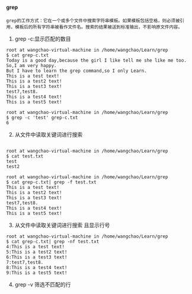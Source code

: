 #### grep
    grep的工作方式：它在一个或多个文件中搜索字符串模板。如果模板包括空格，则必须被引用，模板后的所有字符串被看作文件名。搜索的结果被送到标准输出，不影响原文件内容。


1. grep -c:显示匹配的数目
```
root at wangchao-virtual-machine in /home/wangchao/Learn/grep
$ cat grep-c.txt
Today is a good day,because the girl I like tell me she like me too.
So,I am very happy.
But I have to learn the grep command,so I only Learn.
This is a test text!
This is a test2 text!
This is a test3 text!
test7,test8.
This is a test4 text!
This is a test5 text!

root at wangchao-virtual-machine in /home/wangchao/Learn/grep
$ grep -c 'test' grep-c.txt
6
```
2. 从文件中读取关键词进行搜索
```

root at wangchao-virtual-machine in /home/wangchao/Learn/grep
$ cat test.txt
test
test2

root at wangchao-virtual-machine in /home/wangchao/Learn/grep
$ cat grep-c.txt| grep -f test.txt
This is a test text!
This is a test2 text!
This is a test3 text!
test7,test8.
This is a test4 text!
This is a test5 text!
```
3. 从文件中读取关键词进行搜索 且显示行号
```
root at wangchao-virtual-machine in /home/wangchao/Learn/grep
$ cat grep-c.txt| grep -nf test.txt
4:This is a test text!
5:This is a test2 text!
6:This is a test3 text!
7:test7,test8.
8:This is a test4 text!
9:This is a test5 text!
```
4. grep -v 筛选不匹配的行
